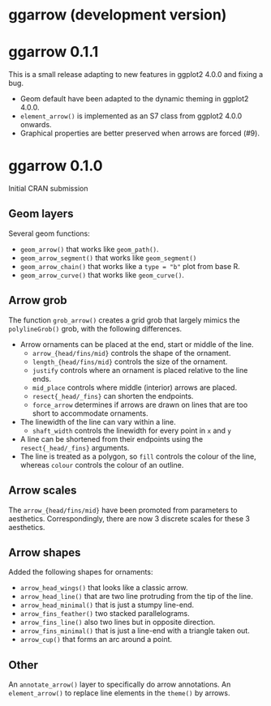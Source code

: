 # ggarrow (development version)

# ggarrow 0.1.1

This is a small release adapting to new features in ggplot2 4.0.0 and fixing a bug.

* Geom default have been adapted to the dynamic theming in ggplot2 4.0.0.
* `element_arrow()` is implemented as an S7 class from ggplot2 4.0.0 onwards.
* Graphical properties are better preserved when arrows are forced (#9).

# ggarrow 0.1.0

Initial CRAN submission

## Geom layers

Several geom functions:

* `geom_arrow()` that works like `geom_path()`.
* `geom_arrow_segment()` that works like `geom_segment()`
* `geom_arrow_chain()` that works like a `type = "b"` plot from base R.
* `geom_arrow_curve()` that works like `geom_curve()`.

## Arrow grob

The function `grob_arrow()` creates a grid grob that largely mimics the 
`polylineGrob()` grob, with the following differences.

* Arrow ornaments can be placed at the end, start or middle of the line.
    * `arrow_{head/fins/mid}` controls the shape of the ornament.
    * `length_{head/fins/mid}` controls the size of the ornament.
    * `justify` controls where an ornament is placed relative to the line ends.
    * `mid_place` controls where middle (interior) arrows are placed.
    * `resect{_head/_fins}` can shorten the endpoints.
    * `force_arrow` determines if arrows are drawn on lines that are too short
      to accommodate ornaments.
* The linewidth of the line can vary within a line.
    * `shaft_width` controls the linewidth for every point in `x` and `y`
* A line can be shortened from their endpoints using the `resect{_head/_fins}` 
  arguments.
* The line is treated as a polygon, so `fill` controls the colour of the line,
  whereas `colour` controls the colour of an outline.
  
## Arrow scales

The `arrow_{head/fins/mid}` have been promoted from parameters to aesthetics.
Correspondingly, there are now 3 discrete scales for these 3 aesthetics.

## Arrow shapes

Added the following shapes for ornaments:

* `arrow_head_wings()` that looks like a classic arrow.
* `arrow_head_line()` that are two line protruding from the tip of the line.
* `arrow_head_minimal()` that is just a stumpy line-end.
* `arrow_fins_feather()` two stacked parallelograms.
* `arrow_fins_line()` also two lines but in opposite direction.
* `arrow_fins_minimal()` that is just a line-end with a triangle taken out.
* `arrow_cup()` that forms an arc around a point.

## Other

An `annotate_arrow()` layer to specifically do arrow annotations.
An `element_arrow()` to replace line elements in the `theme()` by arrows.
